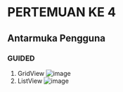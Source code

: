 # PERTEMUAN KE 4

## Antarmuka Pengguna

### GUIDED

1. GridView
  ![image](https://github.com/user-attachments/assets/948f61c5-fabb-4f26-8ccc-b92ac80560cf)
2. ListView
  ![image](https://github.com/user-attachments/assets/421715ce-c65b-466d-9097-5b3aca4cd842)
